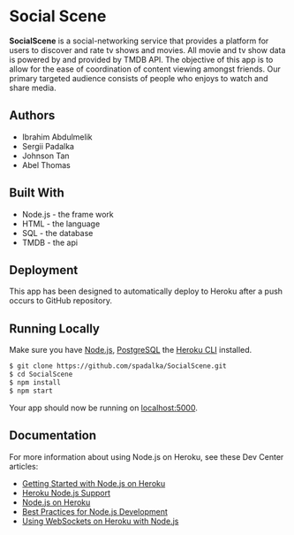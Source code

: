 # Social Scene

 **SocialScene** is a social-networking service that provides a platform for users to discover and rate tv shows and movies. All movie and tv show data is powered by and provided by TMDB API. The objective of this app is to allow for the ease of coordination of content viewing amongst friends. Our primary targeted audience consists of people who enjoys to watch and share media. 


## Authors
 - Ibrahim Abdulmelik
 - Sergii Padalka
 - Johnson Tan
 - Abel Thomas


## Built With
 - Node.js - the frame work
 - HTML - the language
 - SQL - the database
 - TMDB - the api


## Deployment
This app has been designed to automatically deploy to Heroku after a push occurs to GitHub repository.


## Running Locally
Make sure you have [Node.js](http://nodejs.org/), [PostgreSQL](https://www.postgresql.org/) the [Heroku CLI](https://cli.heroku.com/) installed.

```sh
$ git clone https://github.com/spadalka/SocialScene.git
$ cd SocialScene
$ npm install
$ npm start
```

Your app should now be running on [localhost:5000](http://localhost:5000/).


## Documentation
For more information about using Node.js on Heroku, see these Dev Center articles:
- [Getting Started with Node.js on Heroku](https://devcenter.heroku.com/articles/getting-started-with-nodejs)
- [Heroku Node.js Support](https://devcenter.heroku.com/articles/nodejs-support)
- [Node.js on Heroku](https://devcenter.heroku.com/categories/nodejs)
- [Best Practices for Node.js Development](https://devcenter.heroku.com/articles/node-best-practices)
- [Using WebSockets on Heroku with Node.js](https://devcenter.heroku.com/articles/node-websockets)